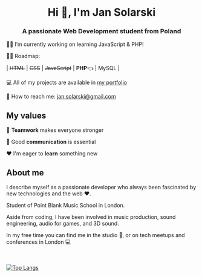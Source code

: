 <h1 align="center">Hi 👋, I'm Jan Solarski</h1>
<h3 align="center">A passionate Web Development student from Poland</h3>

👷‍♂️ I’m currently working on learning JavaScript & PHP!

👨‍🎓 Roadmap:

| ~~HTML~~ | ~~CSS~~ | ~~JavaScript~~ | **PHP**👈 | MySQL | 

💻 All of my projects are available in [my portfolio](https://jansolarski.com)

📧 How to reach me: jan.solarski@gmail.com

## My values

:open_hands: **Teamwork** makes everyone stronger <br/>

:key: Good **communication** is essential <br/>

:hearts: I'm eager to **learn** something new <br/>

## About me

I describe myself as a passionate developer who always been fascinated by new technologies and the web ❤️.

Student of Point Blank Music School in London. 

Aside from coding, I have been involved in music production, sound engineering, audio for games, and 3D sound.

In my free time you can find me in the studio 🎹, or on tech meetups and conferences in London 💻

<br>

[![Top Langs](https://github-readme-stats.vercel.app/api/top-langs/?username=jan-solarski&layout=compact)](https://github.com/anuraghazra/github-readme-stats)
